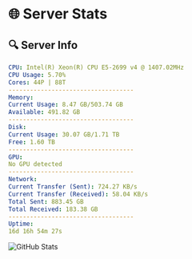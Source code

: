 # 🌐 Server Stats
## 🔍 Server Info
```yaml
CPU: Intel(R) Xeon(R) CPU E5-2699 v4 @ 1407.02MHz
CPU Usage: 5.70%
Cores: 44P | 88T
-----------------------------------
Memory:
Current Usage: 8.47 GB/503.74 GB
Available: 491.82 GB
-----------------------------------
Disk:
Current Usage: 30.07 GB/1.71 TB
Free: 1.60 TB
-----------------------------------
GPU:
No GPU detected
-----------------------------------
Network:
Current Transfer (Sent): 724.27 KB/s
Current Transfer (Received): 58.04 KB/s
Total Sent: 883.45 GB
Total Received: 183.38 GB
-----------------------------------
Uptime:
16d 16h 54m 27s
```
![GitHub Stats](https://img.shields.io/badge/Updated-2025-05-06_10:03:15-blue)